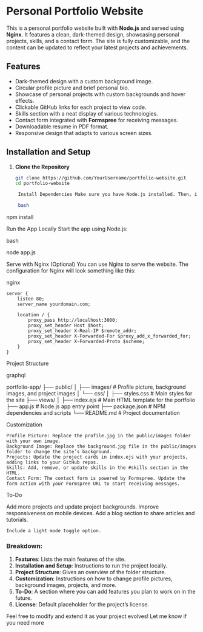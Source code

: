 # Personal Portfolio Website

This is a personal portfolio website built with **Node.js** and served using **Nginx**. It features a clean, dark-themed design, showcasing personal projects, skills, and a contact form. The site is fully customizable, and the content can be updated to reflect your latest projects and achievements.

## Features

- Dark-themed design with a custom background image.
- Circular profile picture and brief personal bio.
- Showcase of personal projects with custom backgrounds and hover effects.
- Clickable GitHub links for each project to view code.
- Skills section with a neat display of various technologies.
- Contact form integrated with **Formspree** for receiving messages.
- Downloadable resume in PDF format.
- Responsive design that adapts to various screen sizes.

## Installation and Setup

1. **Clone the Repository**
   ```bash
   git clone https://github.com/YourUsername/portfolio-website.git
   cd portfolio-website

    Install Dependencies Make sure you have Node.js installed. Then, install the required Node.js packages:

    bash

npm install

Run the App Locally Start the app using Node.js:

bash

node app.js

Serve with Nginx (Optional) You can use Nginx to serve the website. The configuration for Nginx will look something like this:

nginx

    server {
        listen 80;
        server_name yourdomain.com;
        
        location / {
            proxy_pass http://localhost:3000;
            proxy_set_header Host $host;
            proxy_set_header X-Real-IP $remote_addr;
            proxy_set_header X-Forwarded-For $proxy_add_x_forwarded_for;
            proxy_set_header X-Forwarded-Proto $scheme;
        }
    }

Project Structure

graphql

portfolio-app/
├── public/
│   ├── images/           # Profile picture, background images, and project images
│   └── css/
│       ├── styles.css    # Main styles for the site
├── views/
│   ├── index.ejs         # Main HTML template for the portfolio
├── app.js                # Node.js app entry point
├── package.json          # NPM dependencies and scripts
└── README.md             # Project documentation

Customization

    Profile Picture: Replace the profile.jpg in the public/images folder with your own image.
    Background Image: Replace the background.jpg file in the public/images folder to change the site’s background.
    Projects: Update the project cards in index.ejs with your projects, adding links to your GitHub repos.
    Skills: Add, remove, or update skills in the #skills section in the HTML.
    Contact Form: The contact form is powered by Formspree. Update the form action with your Formspree URL to start receiving messages.

To-Do

Add more projects and update project backgrounds.
Improve responsiveness on mobile devices.
Add a blog section to share articles and tutorials.

    Include a light mode toggle option.




### Breakdown:
1. **Features**: Lists the main features of the site.
2. **Installation and Setup**: Instructions to run the project locally.
3. **Project Structure**: Gives an overview of the folder structure.
4. **Customization**: Instructions on how to change profile pictures, background images, projects, and more.
5. **To-Do**: A section where you can add features you plan to work on in the future.
6. **License**: Default placeholder for the project’s license.

Feel free to modify and extend it as your project evolves! Let me know if you need more 